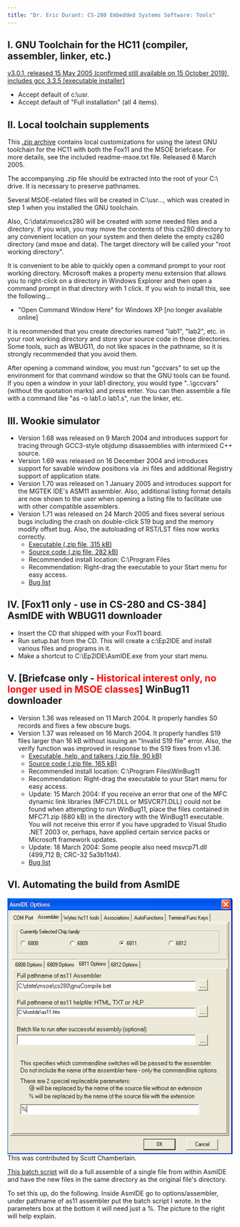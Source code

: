 ```yaml
---
title: "Dr. Eric Durant: CS-280 Embedded Systems Software: Tools"
---
```


## I. GNU Toolchain for the HC11 (compiler, assembler, linker, etc.)

<a href="http://stephane.carrez.free.fr/EXE/gnu-68hc1x-3.0.1.exe">v3.0.1,
released 15 May 2005 (confirmed still available on 15 October 2019), includes gcc 3.3.5 \[executable installer\]</a>

* Accept default of c:\usr.
* Accept default of &quot;Full installation&quot; (all 4 items).

## II. Local toolchain supplements

This <a href="gnu-68hc1x-3.0-msoe.zip">.zip archive</a> contains local 
customizations for using the latest GNU toolchain for the HC11 with both the
Fox11 and the MSOE briefcase. For more details, see the included
readme-msoe.txt file. Released 6 March 2005.

The accompanying .zip file should be extracted into the root of your C:\ drive.
It is necessary to preserve pathnames.

Several MSOE-related files will be created in C:\usr\..., which was created
in step 1 when you installed the GNU toolchain.

Also, C:\data\msoe\cs280 will be created with some needed files and a 
directory. If you wish, you may move the contents of this cs280 directory to any 
convenient location on your system and then delete the empty cs280 directory (and 
msoe and data). The target directory will be called your "root working 
directory".

It is convenient to be able to quickly open a command prompt to your root 
working directory. Microsoft makes a property menu extension that allows you to 
right-click on a directory in Windows Explorer and then open a command prompt in 
that directory with 1 click. If you wish to install this, see the 
following...

* &quot;Open Command Window Here&quot; for Windows XP \[no longer available online\]

It is recommended that you create directories named &quot;lab1&quot;, &quot;lab2&quot;, etc. 
in your root working directory and store your source code in those 
directories. Some tools, such as WBUG11, do not like spaces in the pathname,
so it is strongly recommended that you avoid them.

After opening a command window, you must run "gccvars" to set up the
environment for that command window so that the GNU tools can be found. If
you open a window in your lab1 directory, you would type "..\gccvars" (without
the quotation marks) and press enter. You can then assemble a file with
a command like "as -o lab1.o lab1.s", run the linker, etc.

## III. Wookie simulator

* Version 1.68 was released on 9 March 2004 and introduces support for
    tracing through GCC3-style objdump disassemblies with intermixed C++ source.
* Version 1.69 was released on 16 December 2004 and introduces support for
    savable window positions via .ini files and additional Registry support of
    application state.
* Version 1.70 was released on 1 January 2005 and introduces support for
    the MGTEK IDE's ASM11 assembler. Also, additional listing format details
    are now shown to the user when opening a listing file to facilitate
    use with other compatible assemblers.
* Version 1.71 was released on 24 March 2005 and fixes several serious bugs
    including the crash on double-click S19 bug and the memory modify offset bug.
    Also, the autoloading of RST/LST files now works correctly.
  * <a href="wookie171.zip">Executable (.zip file, 315&nbsp;kB)</a>
  * <a href="wookie171source.zip">Source code (.zip file, 282&nbsp;kB)</a>
  * Recommended install location: C:\Program Files
  * Recommendation: Right-drag the executable to your Start menu for easy access.
  * <a href="wookieBugs.html">Bug list</a>

## IV. \[Fox11 only - use in CS-280 and CS-384\] AsmIDE with WBUG11 downloader

* Insert the CD that shipped with your Fox11 board.
* Run setup.bat from the CD. This will create a c:\Ep2IDE and install various files and programs in it.
* Make a shortcut to C:\Ep2IDE\AsmIDE.exe from your start menu.

## V. \[Briefcase only - <font color="Red">Historical interest only, no longer used in MSOE classes</font>\] WinBug11 downloader

* Version 1.36 was released on 11 March 2004. It properly handles S0 records
    and fixes a few obscure bugs.
* Version 1.37 was released on 16 March 2004. It properly handles S19 files
    larger than 16 kB without issuing an "Invalid S19 file" error. Also, the
    verify function was improved in response to the S19 fixes from v1.36.
  * <a href="winbug137.zip">Executable, help, and talkers (.zip
    file, 90&nbsp;kB)</a>
  * <a href="winbug137source.zip">Source code (.zip file, 165&nbsp;kB)</a>
  * Recommended install location: C:\Program Files\WinBug11
  * Recommendation: Right-drag the executable to your Start menu for easy access.
  * Update: 15 March 2004: If you receive an error that one of the MFC dynamic
    link libraries (MFC71.DLL or MSVCR71.DLL) could not be found when 
    attempting to run WinBug11, place the files contained in
    MFC71.zip (680&nbsp;kB) in the directory
    with the WinBug11 executable. You will not receive this error if you
    have upgraded to Visual Studio .NET 2003 or, perhaps, have applied
    certain service packs or Microsoft framework updates.
  * Update: 18 March 2004: Some people also need msvcp71.dll (499,712 B; CRC-32 5a3b11d4).
  * <a href="winbug11Bugs.html">Bug list</a>

## VI. Automating the build from AsmIDE

<img src="AsmIDE.png" width="529" height="573" align="right" alt="[AsmIDE Options Dialog]"/>This
was contributed by Scott Chamberlain.

<a href="gnuAssemble.bat">This batch script</a> will do a full assemble of a single file from within AsmIDE and have the new files
in the same directory as the original file's directory.

To set this up, do the following. Inside AsmIDE go to
options/assembler, under pathname of as11 assembler put the batch script
I wrote. In the parameters box at the bottom it will need just a %. The picture to the right will help explain.
